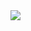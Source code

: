 <a href="https://portal.azure.com/#create/Microsoft.Template/uri/https%3A%2F%2Fraw.githubusercontent.com%2Fwadstromtech%2Fsentinel%2Fmaster%2FPlaybooks%2FRecordedFuture%2FtiIndicators%2FIP%20TI%2FIPActiveC2%2FBatching%2Ftemplate.json" target="_blank">
    <img src="https://aka.ms/deploytoazurebutton""/>
</a>
